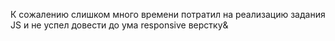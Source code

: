 К сожалению слишком много времени потратил на реализацию задания JS и не успел довести до ума responsive верстку& 
